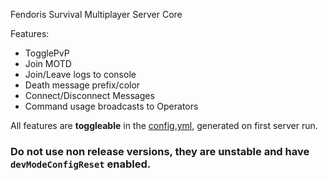 Fendoris Survival Multiplayer Server Core

Features:
- TogglePvP
- Join MOTD
- Join/Leave logs to console
- Death message prefix/color
- Connect/Disconnect Messages
- Command usage broadcasts to Operators

All features are **toggleable** in the [config.yml](src/main/resources/config.yml), generated on first server run.
### Do not use non release versions, they are unstable and have `devModeConfigReset` enabled.
